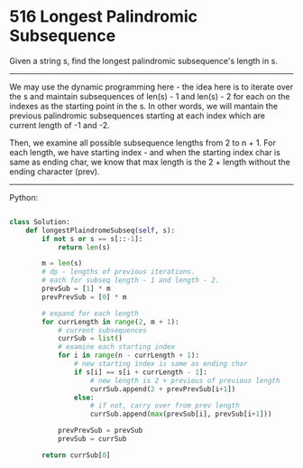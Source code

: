 516 Longest Palindromic Subsequence
===================================

Given a string s, find the longest palindromic subsequence's length in s.

---

We may use the dynamic programming here - the idea here is to iterate over the
s and maintain subsequences of len(s) - 1 and len(s) - 2 for each on the
indexes as the starting point in the s. In other words, we will mantain the
previous palindromic subsequences starting at each index which are current
length of -1 and -2.

Then, we examine all possible subsequence lengths from 2 to n + 1. For each
length, we have starting index - and when the starting index char is same as
ending char, we know that max length is the 2 + length without the ending
character (prev).

---

Python:

```python

class Solution:
    def longestPlaindromeSubseq(self, s):
        if not s or s == s[::-1]:
            return len(s)

        m = len(s)
        # dp - lengths of previous iterations.
        # each for subseq length - 1 and length - 2.
        prevSub = [1] * m
        prevPrevSub = [0] * m

        # expand for each length
        for currLength in range(2, m + 1):
            # current subsequences
            currSub = list()
            # examine each starting index
            for i in range(n - currLength + 1):
                # new starting index is same as ending char
                if s[i] == s[i + currLength - 1]:
                    # new length is 2 + previous of previous length
                    currSub.append(2 + prevPrevSub[i+1])
                else:
                    # if not, carry over from prev length
                    currSub.append(max(prevSub[i], prevSub[i+1]))

            prevPrevSub = prevSub
            prevSub = currSub

        return currSub[0]
```

